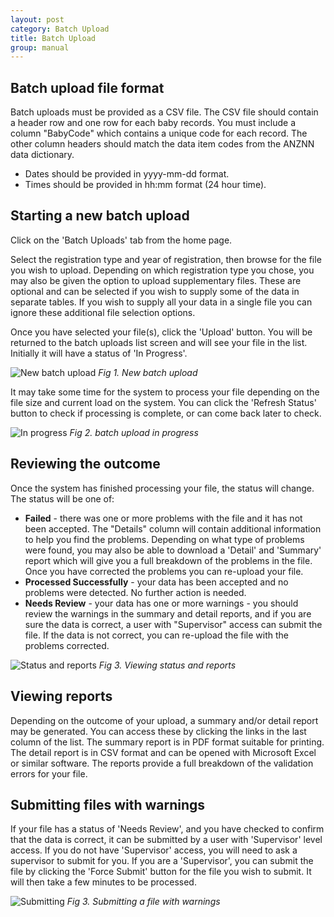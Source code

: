 ```yaml
---
layout: post
category: Batch Upload
title: Batch Upload
group: manual
---
```

## Batch upload file format
Batch uploads must be provided as a CSV file. The CSV file should contain a header row and one row for each baby records. You must include a column "BabyCode" which contains a unique code for each record. The other column headers should match the data item codes from the ANZNN data dictionary.

* Dates should be provided in yyyy-mm-dd format.
* Times should be provided in hh:mm format (24 hour time).

## Starting a new batch upload
Click on the 'Batch Uploads' tab from the home page. 

Select the registration type and year of registration, then browse for the file you wish to upload. Depending on which registration type you chose, you may also be given the option to upload supplementary files. These are optional and can be selected if you wish to supply some of the data in separate tables. If you wish to supply all your data in a single file you can ignore these additional file selection options.

Once you have selected your file(s), click the 'Upload' button. You will be returned to the batch uploads list screen and will see your file in the list. Initially it will have a status of 'In Progress'. 

![New batch upload](/user_manual/assets/images/batch/upload.png)
*Fig 1. New batch upload*

It may take some time for the system to process your file depending on the file size and current load on the system. You can click the 'Refresh Status' button to check if processing is complete, or can come back later to check.

![In progress](/user_manual/assets/images/batch/progress.png)
*Fig 2. batch upload in progress*

## Reviewing the outcome
Once the system has finished processing your file, the status will change. The status will be one of:
* **Failed** - there was one or more problems with the file and it has not been accepted. The "Details" column will contain additional information to help you find the problems. Depending on what type of problems were found, you may also be able to download a 'Detail' and 'Summary' report which will give you a full breakdown of the problems in the file. Once you have corrected the problems you can re-upload your file.
* **Processed Successfully** - your data has been accepted and no problems were detected. No further action is needed.
* **Needs Review** - your data has one or more warnings - you should review the warnings in the summary and detail reports, and if you are sure the data is correct, a user with "Supervisor" access can submit the file. If the data is not correct, you can re-upload the file with the problems corrected.

![Status and reports](/user_manual/assets/images/batch/outcome.png)
*Fig 3. Viewing status and reports*

## Viewing reports
Depending on the outcome of your upload, a summary and/or detail report may be generated. You can access these by clicking the links in the last column of the list. The summary report is in PDF format suitable for printing. The detail report is in CSV format and can be opened with Microsoft Excel or similar software. The reports provide a full breakdown of the validation errors for your file.

## Submitting files with warnings
If your file has a status of 'Needs Review', and you have checked to confirm that the data is correct, it can be submitted by a user with 'Supervisor' level access. If you do not have 'Supervisor' access, you will need to ask a supervisor to submit for you. If you are a 'Supervisor', you can submit the file by clicking the 'Force Submit' button for the file you wish to submit. It will then take a few minutes to be processed.

![Submitting](/user_manual/assets/images/batch/force.png)
*Fig 3. Submitting a file with warnings*

